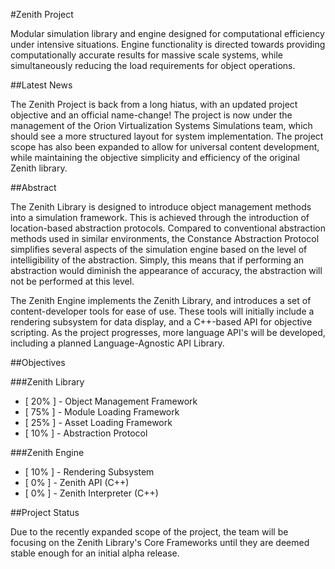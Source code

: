 #Zenith Project

Modular simulation library and engine designed for computational efficiency under intensive situations. Engine functionality is directed towards providing computationally accurate results for massive scale systems, while simultaneously reducing the load requirements for object operations.

##Latest News

The Zenith Project is back from a long hiatus, with an updated project objective and an official name-change! The project is now under the management of the Orion Virtualization Systems Simulations team, which should see a more structured layout for system implementation. The project scope has also been expanded to allow for universal content development, while maintaining the objective simplicity and efficiency of the original Zenith library.

##Abstract

The Zenith Library is designed to introduce object management methods into a simulation framework. This is achieved through the introduction of location-based abstraction protocols. Compared to conventional abstraction methods used in similar environments, the Constance Abstraction Protocol simplifies several aspects of the simulation engine based on the level of intelligibility of the abstraction. Simply, this means that if performing an abstraction would diminish the appearance of accuracy, the abstraction will not be performed at this level.

The Zenith Engine implements the Zenith Library, and introduces a set of content-developer tools for ease of use. These tools will initially include a rendering subsystem for data display, and a C++-based API for objective scripting. As the project progresses, more language API's will be developed, including a planned Language-Agnostic API Library.

##Objectives

###Zenith Library

 - [ 20% ] - Object Management Framework
 - [ 75% ] - Module Loading Framework
 - [ 25% ] - Asset Loading Framework 
 - [ 10% ] - Abstraction Protocol

###Zenith Engine
 - [ 10% ] - Rendering Subsystem
 - [  0% ] - Zenith API (C++)
 - [  0% ] - Zenith Interpreter (C++)

##Project Status

Due to the recently expanded scope of the project, the team will be focusing on the Zenith Library's Core Frameworks until they are deemed stable enough for an initial alpha release.